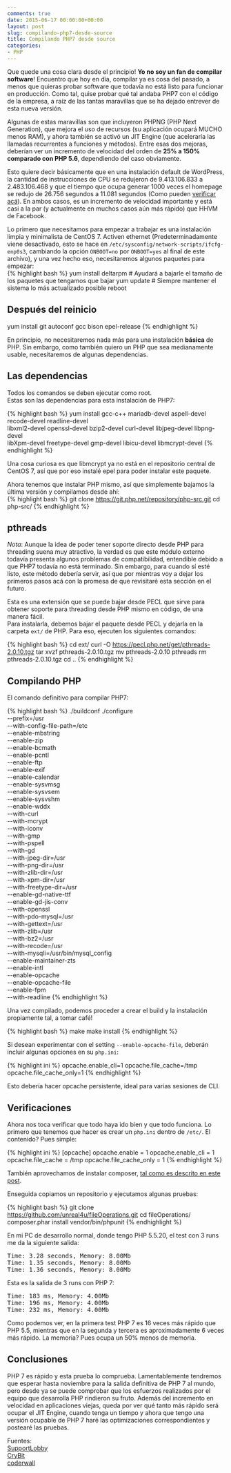 ```yaml
---
comments: true
date: 2015-06-17 00:00:00+00:00
layout: post
slug: compilando-php7-desde-source
title: Compilando PHP7 desde source
categories:
- PHP
---
```


Que quede una cosa clara desde el principio! **Yo no soy un fan de compilar software**! Encuentro que hoy en día, compilar ya es cosa del pasado,
a menos que quieras probar software que todavía no está listo para funcionar en producción. Como tal, quise probar qué tal andaba PHP7 con el
código de la empresa, a raíz de las tantas maravillas que se ha dejado entrever de esta nueva versión.

Algunas de estas maravillas son que incluyeron PHPNG (PHP Next Generation), que mejora el uso de recursos (su aplicación ocupará MUCHO menos RAM),
y ahora también se activó un JIT Engine (que aceleraría las llamadas recurrentes a funciones y métodos). Entre esas dos mejoras, deberían ver un
incremento de velocidad del orden de **25% a 150% comparado con PHP 5.6**, dependiendo del caso obviamente.

Esto quiere decir básicamente que en una instalación default de WordPress, la cantidad de instrucciones de CPU se redujeron de 9.413.106.833 a
2.483.106.468 y que el tiempo que ocupa generar 1000 veces el homepage se redujo de 26.756 segundos a 11.081 segundos (Como pueden
[verificar acá](https://docs.google.com/spreadsheets/d/1qW0avj2eRvPVxj_5V4BBNrOP1ULK7AaXTFsxcffFxT8/edit?pli=1#gid=1334306309)). En ambos casos,
es un incremento de velocidad importante y está casi a la par (y actualmente en muchos casos aún más rápido) que HHVM de Facebook.

<!-- more -->

Lo primero que necesitamos para empezar a trabajar es una instalación limpia y minimalista de CentOS 7. Activen ethernet (Predeterminadamente
viene desactivado, esto se hace en <code>/etc/sysconfig/network-scripts/ifcfg-enp0s3</code>, cambiando la opción <code>ONBOOT=no</code> por
<code>ONBOOT=yes</code> al final de este archivo), y una vez hecho eso, necesitaremos algunos paquetes para empezar:  
{% highlight bash %}
yum install deltarpm # Ayudará a bajarle el tamaño de los paquetes que tengamos que bajar
yum update # Siempre mantener el sistema lo más actualizado posible
reboot
## Después del reinicio ##
yum install git autoconf gcc bison epel-release
{% endhighlight %}

En principio, no necesitaremos nada más para una instalación **básica** de PHP. Sin embargo, como también quiero un PHP que sea medianamente
usable, necesitaremos de algunas dependencias.

## Las dependencias

Todos los comandos se deben ejecutar como root.  
Estas son las dependencias para esta instalación de PHP7:

{% highlight bash %}
yum install gcc-c++ mariadb-devel aspell-devel recode-devel readline-devel \
 libxml2-devel openssl-devel bzip2-devel curl-devel libjpeg-devel libpng-devel \
 libXpm-devel freetype-devel gmp-devel libicu-devel libmcrypt-devel
{% endhighlight %}

Una cosa curiosa es que libmcrypt ya no está en el repositorio central de CentOS 7, así que por eso instalé epel para poder instalar este paquete.

Ahora tenemos que instalar PHP mismo, así que simplemente bajamos la última versión y compilamos desde ahí:  
{% highlight bash %}
git clone https://git.php.net/repository/php-src.git
cd php-src/
{% endhighlight %}

## pthreads

*Nota*: Aunque la idea de poder tener soporte directo desde PHP para threading suena muy atractivo, la verdad es que este módulo externo todavía presenta
algunos problemas de compatibilidad, entendible debido a que PHP7 todavía no está terminado. Sin embargo, para cuando sí esté listo, este método
debería servir, así que por mientras voy a dejar los primeros pasos acá con la promesa de que revisitaré esta sección en el futuro.

Esta es una extensión que se puede bajar desde PECL que sirve para obtener soporte para threading desde PHP mismo en código, de una manera fácil.  
Para instalarla, debemos bajar el paquete desde PECL y dejarla en la carpeta <code>ext/</code> de PHP. Para eso, ejecuten los siguientes comandos:

{% highlight bash %}
cd ext/
curl -O https://pecl.php.net/get/pthreads-2.0.10.tgz
tar xvzf pthreads-2.0.10.tgz
mv pthreads-2.0.10 pthreads
rm pthreads-2.0.10.tgz
cd ..
{% endhighlight %}

## Compilando PHP

El comando definitivo para compilar PHP7:

{% highlight bash %}
./buildconf
./configure \
 --prefix=/usr \
 --with-config-file-path=/etc \
 --enable-mbstring \
 --enable-zip \
 --enable-bcmath \
 --enable-pcntl \
 --enable-ftp \
 --enable-exif \
 --enable-calendar \
 --enable-sysvmsg \
 --enable-sysvsem \
 --enable-sysvshm \
 --enable-wddx \
 --with-curl \
 --with-mcrypt \
 --with-iconv \
 --with-gmp \
 --with-pspell \
 --with-gd \
 --with-jpeg-dir=/usr \
 --with-png-dir=/usr \
 --with-zlib-dir=/usr \
 --with-xpm-dir=/usr \
 --with-freetype-dir=/usr \
 --enable-gd-native-ttf \
 --enable-gd-jis-conv \
 --with-openssl \
 --with-pdo-mysql=/usr \
 --with-gettext=/usr \
 --with-zlib=/usr \
 --with-bz2=/usr \
 --with-recode=/usr \
 --with-mysqli=/usr/bin/mysql_config \
 --enable-maintainer-zts \
 --enable-intl \
 --enable-opcache \
 --enable-opcache-file \
 --enable-fpm \
 --with-readline
{% endhighlight %}

Una vez compilado, podemos proceder a crear el build y la instalación propiamente tal, a tomar café!

{% highlight bash %}
make
make install
{% endhighlight %}

Si desean experimentar con el setting <code>--enable-opcache-file</code>, deberán incluir algunas opciones en su <code>php.ini</code>: 

{% highlight ini %}
opcache.enable_cli=1
opcache.file_cache=/tmp
opcache.file_cache_only=1
{% endhighlight %}

Esto debería hacer opcache persistente, ideal para varias sesiones de CLI.

## Verificaciones

Ahora nos toca verificar que todo haya ido bien y que todo funciona. Lo primero que tenemos que hacer es crear un <code>php.ini</code>
dentro de <code>/etc/</code>. El contenido? Pues simple: 

{% highlight ini %}
[opcache]
opcache.enable = 1
opcache.enable_cli = 1
opcache.file_cache = /tmp
opcache.file_cache_only = 1
{% endhighlight %}

También aprovechamos de instalar composer, [tal como es descrito en este post](/2015/06/entendiendo-e-implementando-composer-en-tu-codigo-php/).

Enseguida copiamos un repositorio y ejecutamos algunas pruebas: 

{% highlight bash %}
git clone https://github.com/unreal4u/fileOperations.git
cd fileOperations/
composer.phar install
vendor/bin/phpunit
{% endhighlight %}

En mi PC de desarrollo normal, donde tengo PHP 5.5.20, el test con 3 runs me da la siguiente salida:

<pre>
Time: 3.28 seconds, Memory: 8.00Mb
Time: 1.35 seconds, Memory: 8.00Mb
Time: 1.36 seconds, Memory: 8.00Mb
</pre>

Esta es la salida de 3 runs con PHP 7:

<pre>
Time: 183 ms, Memory: 4.00Mb
Time: 196 ms, Memory: 4.00Mb
Time: 232 ms, Memory: 4.00Mb
</pre>

Como podemos ver, en la primera test PHP 7 es 16 veces más rápido que PHP 5.5, mientras que en la segunda y tercera es aproximadamente 6 veces más
rápido. La memoria? Pues ocupa un 50% menos de memoria.

## Conclusiones

PHP 7 es rápido y esta prueba lo comprueba. Lamentablemente tendremos que esperar hasta noviembre para la salida definitiva de PHP 7 al
mundo, pero desde ya se puede comprobar que los esfuerzos realizados por el equipo que desarrolla PHP rindieron su fruto. Además del incremento
en velocidad en aplicaciones viejas, queda por ver qué tanto más rápido será ocupar el JIT Engine, cuando tenga un tiempo y ahora que tengo una
versión ocupable de PHP 7 haré las optimizaciones correspondientes y postearé las pruebas.

Fuentes:  
[SupportLobby](http://supportlobby.com/library-errors-when-compile-php-5-on-centos/)  
[CryBit](http://crybit.com/20-common-php-compilation-errors-and-fix-unix/)  
[coderwall](https://coderwall.com/p/ggmpfa/php-configuration-error-and-solutions-in-rpm)

